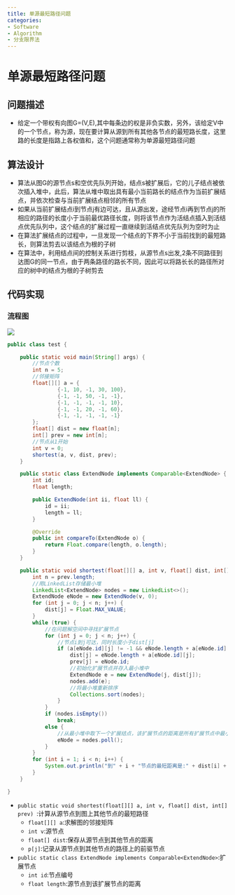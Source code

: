 ```yaml
---
title: 单源最短路径问题
categories:
- Software
- Algorithm
- 分支限界法
---
```

# 单源最短路径问题

## 问题描述

- 给定一个带权有向图G=(V,E),其中每条边的权是非负实数，另外，该给定V中的一个节点，称为源，现在要计算从源到所有其他各节点的最短路长度，这里路的长度是指路上各权值和，这个问题通常称为单源最短路径问题

## 算法设计

- 算法从图G的源节点s和空优先队列开始，结点s被扩展后，它的儿子结点被依次插入堆中，此后，算法从堆中取出具有最小当前路长的结点作为当前扩展结点，并依次检查与当前扩展结点相邻的所有节点
- 如果从当前扩展结点i到节点j有边可达，且从源出发，途经节点i再到节点j的所相应的路径的长度小于当前最优路径长度，则将该节点作为活结点插入到活结点优先队列中，这个结点的扩展过程一直继续到活结点优先队列为空时为止
- 在算法扩展结点的过程中，一旦发现一个结点的下界不小于当前找到的最短路长，则算法剪去以该结点为根的子树
- 在算法中，利用结点间的控制关系进行剪枝，从源节点s出发,2条不同路径到达图G的同一节点，由于两条路径的路长不同，因此可以将路长长的路径所对应的树中的结点为根的子树剪去

## 代码实现

### 流程图

![](https://raw.githubusercontent.com/LuShan123888/Files/main/Pictures/2020-12-21-Flowchart%2520(2).png)

```java
public class test {

    public static void main(String[] args) {
        //节点个数
        int n = 5;
        //邻接矩阵
        float[][] a = {
                {-1, 10, -1, 30, 100},
                {-1, -1, 50, -1, -1},
                {-1, -1, -1, -1, 10},
                {-1, -1, 20, -1, 60},
                {-1, -1, -1, -1, -1}
        };
        float[] dist = new float[n];
        int[] prev = new int[n];
        //节点从1开始
        int v = 0;
        shortest(a, v, dist, prev);
    }

    public static class ExtendNode implements Comparable<ExtendNode> {
        int id;
        float length;

        public ExtendNode(int ii, float ll) {
            id = ii;
            length = ll;
        }

        @Override
        public int compareTo(ExtendNode o) {
            return Float.compare(length, o.length);
        }
    }

    public static void shortest(float[][] a, int v, float[] dist, int[] prev) {
        int n = prev.length;
        //用LinkedList存储最小堆
        LinkedList<ExtendNode> nodes = new LinkedList<>();
        ExtendNode eNode = new ExtendNode(v, 0);
        for (int j = 0; j < n; j++) {
            dist[j] = Float.MAX_VALUE;
        }
        while (true) {
            //在问题解空间中寻找扩展节点
            for (int j = 0; j < n; j++) {
                //节点i到j可达，同时长度小于dist[j]
                if (a[eNode.id][j] != -1 && eNode.length + a[eNode.id][j] < dist[j]) {
                    dist[j] = eNode.length + a[eNode.id][j];
                    prev[j] = eNode.id;
                    //初始化扩展节点并存入最小堆中
                    ExtendNode e = new ExtendNode(j, dist[j]);
                    nodes.add(e);
                    //将最小堆重新排序
                    Collections.sort(nodes);
                }
            }
            if (nodes.isEmpty())
                break;
            else {
                //从最小堆中取下一个扩展结点，该扩展节点的距离是所有扩展节点中最小的
                eNode = nodes.poll();
            }
        }
        for (int i = 1; i < n; i++) {
            System.out.println("到" + i + "节点的最短距离是:" + dist[i] + " 前驱节点为:" + (1 + prev[i]));
        }
    }

}
```

- `public static void shortest(float[][] a, int v, float[] dist, int[] prev) `:计算从源节点到图上其他节点的最短路径
    - `float[][] a`:求解图的邻接矩阵
    - `int v`:源节点
    - `float[] dist`:保存从源节点到其他节点的距离
    - `p[j]`:记录从源节点到其他节点的路径上的前驱节点
- `public static class ExtendNode implements Comparable<ExtendNode>`:扩展节点
    - `int id`:节点编号
    - `float length`:源节点到该扩展节点的距离

